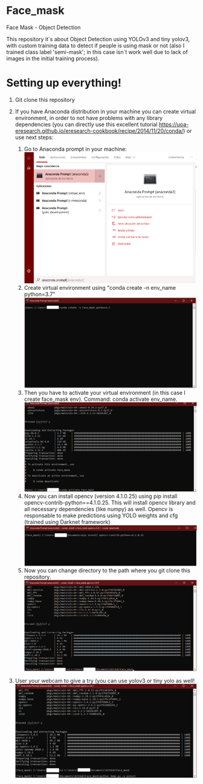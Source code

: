 # Face_mask
 Face Mask - Object Detection

This repository it´s about Object Detection using YOLOv3 and tiny yolov3, with custom training data to detect if people is using mask or not (also I trained class label 'semi-mask'; in this case isn´t work well due to lack of images in the initial training process).

# **Setting up everything!**

1. Git clone this repository

1. If you have Anaconda distribution in your machine you can create virtual environment, in order to not have problems with any library dependencies (you can directly use this excellent tutorial https://uoa-eresearch.github.io/eresearch-cookbook/recipe/2014/11/20/conda/) or use next steps:
   1. Go to Anaconda prompt in your machine:
      ![step1](/misc/step1.png)
   1. Create virtual environment using "conda create -n env_name python=3.7"
      ![step2](/misc/step2.png)
   1. Then you have to activate your virtual environment (in this case I create face_mask env). Command: conda activate env_name.
      ![step3](/misc/step3.png)
   1. Now you can install opencv (version 4.1.0.25) using pip install opencv-contrib-python==4.1.0.25. This will install opencv library       and all necessary dependencies (like numpy) as well. Opencv is responsable to make predictions using YOLO weights and cfg (trained       using Darknet framework)
   ![step4](/misc/step8.png)
   1. Now you can change directory to the path where you git clone this repository.
      ![step5](/misc/step6.png)
1. User your webcam to give a try (you can use yolov3 or tiny yolo as well!
      ![step7](/misc/step7.png)
